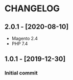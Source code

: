 # CHANGELOG

<a name="2.0.1"></a>
## 2.0.1 - [2020-08-10]
- Magento 2.4
- PHP 7.4

<a name="1.0.1"></a>
## 1.0.1 - [2019-12-30]
### Initial commit
